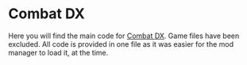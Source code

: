 # Combat DX

Here you will find the main code for [Combat DX](https://gamebanana.com/mods/420414). 
Game files have been excluded.
All code is provided in one file as it was easier for the mod manager to load it, at the time.